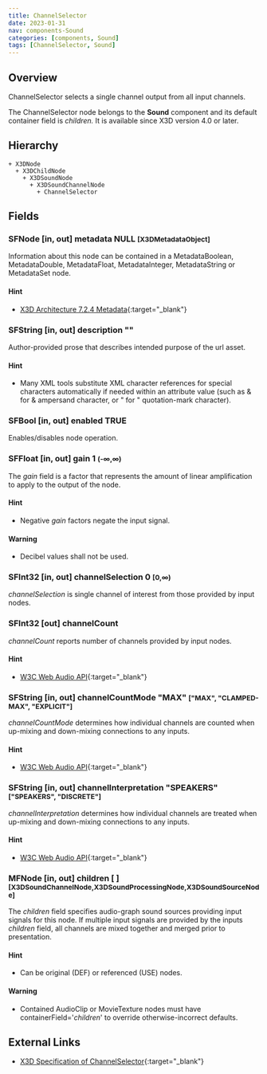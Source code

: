 ```yaml
---
title: ChannelSelector
date: 2023-01-31
nav: components-Sound
categories: [components, Sound]
tags: [ChannelSelector, Sound]
---
```

<style>
.post h3 {
   word-spacing: 0.2em;
}
</style>

## Overview

ChannelSelector selects a single channel output from all input channels.

The ChannelSelector node belongs to the **Sound** component and its default container field is *children.* It is available since X3D version 4.0 or later.

## Hierarchy

```
+ X3DNode
  + X3DChildNode
    + X3DSoundNode
      + X3DSoundChannelNode
        + ChannelSelector
```

## Fields

### SFNode [in, out] **metadata** NULL <small>[X3DMetadataObject]</small>

Information about this node can be contained in a MetadataBoolean, MetadataDouble, MetadataFloat, MetadataInteger, MetadataString or MetadataSet node.

#### Hint

- [X3D Architecture 7.2.4 Metadata](https://www.web3d.org/specifications/X3Dv4Draft/ISO-IEC19775-1v4-CD1/Part01/components/core.html#Metadata){:target="_blank"}

### SFString [in, out] **description** ""

Author-provided prose that describes intended purpose of the url asset.

#### Hint

- Many XML tools substitute XML character references for special characters automatically if needed within an attribute value (such as &#38; for & ampersand character, or &#34; for " quotation-mark character).

### SFBool [in, out] **enabled** TRUE

Enables/disables node operation.

### SFFloat [in, out] **gain** 1 <small>(-∞,∞)</small>

The *gain* field is a factor that represents the amount of linear amplification to apply to the output of the node.

#### Hint

- Negative *gain* factors negate the input signal.

#### Warning

- Decibel values shall not be used.

### SFInt32 [in, out] **channelSelection** 0 <small>[0,∞)</small>

*channelSelection* is single channel of interest from those provided by input nodes.

### SFInt32 [out] **channelCount**

*channelCount* reports number of channels provided by input nodes.

#### Hint

- [W3C Web Audio API](https://www.w3.org/TR/webaudio/#dom-audionode-channelcount){:target="_blank"}

### SFString [in, out] **channelCountMode** "MAX" <small>["MAX", "CLAMPED-MAX", "EXPLICIT"]</small>

*channelCountMode* determines how individual channels are counted when up-mixing and down-mixing connections to any inputs.

#### Hint

- [W3C Web Audio API](https://www.w3.org/TR/webaudio/#dom-audionode-channelcountmode){:target="_blank"}

### SFString [in, out] **channelInterpretation** "SPEAKERS" <small>["SPEAKERS", "DISCRETE"]</small>

*channelInterpretation* determines how individual channels are treated when up-mixing and down-mixing connections to any inputs.

#### Hint

- [W3C Web Audio API](https://www.w3.org/TR/webaudio/#dom-audionode-channelinterpretation){:target="_blank"}

### MFNode [in, out] **children** [ ] <small>[X3DSoundChannelNode,X3DSoundProcessingNode,X3DSoundSourceNode]</small>

The *children* field specifies audio-graph sound sources providing input signals for this node. If multiple input signals are provided by the inputs *children* field, all channels are mixed together and merged prior to presentation.

#### Hint

- Can be original (DEF) or referenced (USE) nodes.

#### Warning

- Contained AudioClip or MovieTexture nodes must have containerField='*children*' to override otherwise-incorrect defaults.

## External Links

- [X3D Specification of ChannelSelector](https://www.web3d.org/documents/specifications/19775-1/V4.0/Part01/components/sound.html#ChannelSelector){:target="_blank"}
